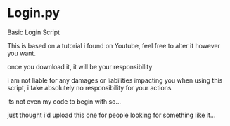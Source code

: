 # Login.py
Basic Login Script

This is based on a tutorial i found on Youtube, feel free to alter it however you want.

once you download it, it will be your responsibility

i am not liable for any damages or liabilities impacting you when using this script, i take absolutely no responsibility for your actions

its not even my code to begin with so...

just thought i'd upload this one for people looking for something like it...
